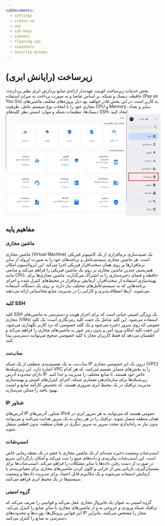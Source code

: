 ```yaml
---
subDocuments:
  - settings
  - create-vm
  - vms
  - ssh-keys
  - subnets
  - floating-ips
  - snapshots
  - security-groups
---
```


# زیرساخت (رایانش ابری)

بخش خدمات زیرساخت کوبیت عهده‌دار ارائه‌ی منابع پردازش ابری نظیر پردازنده، حافظه، دیسک و شبکه، بر اساس تقاضا و به صورت پرداخت به میزان استفاده (Pay as You Go) به کاربر است. در این بخش قادر خواهید بود ذیل پروژه‌های مخلتف ماشین‌های مجازی خود را با انتخاب نوع سیستم عامل، ظرفیت CPU و Memory، سایز و تعداد دیسک‌ها، تنظیمات شبکه و موارد امنیتی نظر کلیدهای SSH، ایجاد کنید.
![IaaS: iaas](iaas.png)

## مفاهیم پایه

### ماشین مجازی

ماشین مجازی (Virtual Machine) یک شبیه‌سازی نرم‌افزاری از یک کامپیوتر فیزیکی است. هر ماشین مجازی سیستم‌عامل و برنامه‌های خود را به صورت ایزوله از سایر نرم‌افزارها بر روی همان سخت‌افزار فیزیکی اجرا می‌کند. این ایزولاسیون امکان همزیستی چندین ماشین مجازی بر روی یک ماشین فیزیکی را فراهم می‌کند و منابعی مانند CPU، حافظه و فضای ذخیره‌سازی را به اشتراک می‌گذارند. ماشین مجازی‌ها برای بهینه‌سازی استفاده از سخت‌افزار، آزمایش نرم‌افزار در محیط‌های کنترل شده و اجرای برنامه‌هایی که به سیستم‌عامل‌های مختلف نیاز دارند بر روی یک دستگاه، استفاده می‌شوند. آن‌ها انعطاف‌پذیری و کارایی را در مدیریت منابع محاسباتی ارائه می‌دهند.

### کلید SSH

کلید SSH یک ویژگی امنیتی حیاتی است که برای احراز هویت و دسترسی به ماشین‌های مجازی (VMs) استفاده می‌شود. این کلید شامل یک جفت کلید رمزنگاری است: یک کلید عمومی که روی سرور ذخیره می‌شود و یک کلید خصوصی که نزد کاربر نگهداری می‌شود. این جفت کلید امکان ورود امن و بدون رمز عبور به ماشین‌های مجازی را فراهم می‌کند و اطمینان می‌دهد که فقط کاربران مجاز با کلید خصوصی صحیح می‌توانند دسترسی پیدا کنند.

### ساب‌نت

ساب‌نت به یک تقسیم‌بندی منطقی از یک شبکه IP درون یک ابر خصوصی مجازی (VPC) اشاره دارد. این زیرشبکه‌ها VPC را به بخش‌های متمایز تقسیم می‌کنند، که هر کدام دارای محدوده آدرس IP خاص خود هستند، تا منابع مختلف را مدیریت و جدا کنند. زیرشبکه‌ها برای سازماندهی معماری شبکه، اجرای کنترل‌های امنیتی و بهینه‌سازی مدیریت ترافیک در یک محیط ابری ضروری هستند. که تخصیص کارآمد منابع و امنیت بهبود یافته را ممکن می‌سازند.

### IP شناور

آدرس‌های IP شناور، آدرس‌های IPv4 عمومی هستند که می‌توانند به هر سرور ابری در همان منطقه متصل شوند. ترافیک را در هر زمان به یک سرور هدایت می‌کنند و می‌توانند بدون نیاز به راه‌اندازی مجدد سرور به سرور دیگری در همان منطقه، بدون قطعی منتقل شوند.

### اسنپ‌شات

اسنپ‌شات وضعیت ذخیره شده‌ای از یک ماشین مجازی یا حجم در یک نقطه زمانی خاص است. این اسنپ‌شات پیکربندی و داده‌های منبع را ثبت می‌کند و امکان بازگردانی سریع در صورت از دست رفتن داده‌ها یا سایر مشکلات را فراهم می‌کند. اسنپ‌شات‌ها برای پشتیبان‌گیری، بازیابی پس از خرابی و کلون کردن ماشین‌های مجازی برای مقیاس‌بندی یا آزمایش استفاده می‌شوند و یک مکانیزم قابل اعتماد برای مدیریت داده‌ها و وضعیت سیستم‌ها در یک محیط ابری فراهم می‌کنند.

### گروه امنیتی

گروه امنیتی به عنوان یک فایروال مجازی عمل می‌کند و قوانینی را تعریف می‌کند که ترافیک شبکه ورودی و خروجی به و از ماشین‌های مجازی یا سایر منابع را کنترل می‌کند. این قوانین پروتکل‌ها، پورت‌ها و محدوده‌های IP مجاز را مشخص می‌کنند، بنابراین دسترسی به منابع را کنترل می‌کنند.

